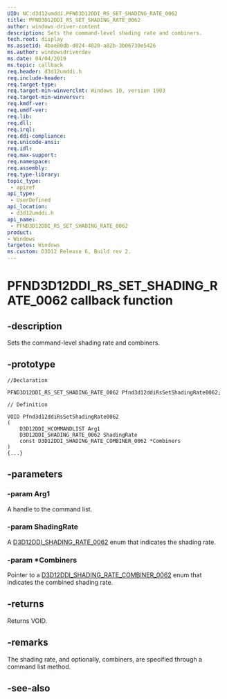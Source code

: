 ```yaml
---
UID: NC:d3d12umddi.PFND3D12DDI_RS_SET_SHADING_RATE_0062
title: PFND3D12DDI_RS_SET_SHADING_RATE_0062
author: windows-driver-content
description: Sets the command-level shading rate and combiners.
tech.root: display
ms.assetid: 4bae80db-d024-4820-a82b-3b06730e5426
ms.author: windowsdriverdev
ms.date: 04/04/2019
ms.topic: callback
req.header: d3d12umddi.h
req.include-header:
req.target-type:
req.target-min-winverclnt: Windows 10, version 1903
req.target-min-winversvr:
req.kmdf-ver:
req.umdf-ver:
req.lib:
req.dll:
req.irql: 
req.ddi-compliance:
req.unicode-ansi:
req.idl:
req.max-support:
req.namespace:
req.assembly:
req.type-library: 
topic_type: 
 - apiref
api_type: 
 - UserDefined
api_location: 
 - d3d12umddi.h
api_name: 
 - PFND3D12DDI_RS_SET_SHADING_RATE_0062
product:
- Windows
targetos: Windows
ms.custom: D3D12 Release 6, Build rev 2.
---
```


# PFND3D12DDI_RS_SET_SHADING_RATE_0062 callback function

## -description

Sets the command-level shading rate and combiners.

## -prototype

```
//Declaration

PFND3D12DDI_RS_SET_SHADING_RATE_0062 Pfnd3d12ddiRsSetShadingRate0062; 

// Definition

VOID Pfnd3d12ddiRsSetShadingRate0062 
(
	D3D12DDI_HCOMMANDLIST Arg1
	D3D12DDI_SHADING_RATE_0062 ShadingRate
	const D3D12DDI_SHADING_RATE_COMBINER_0062 *Combiners
)
{...}

```

## -parameters

### -param Arg1

A handle to the command list.

### -param ShadingRate

A [D3D12DDI_SHADING_RATE_0062](ne-d3d12umddi-d3d12ddi_shading_rate_0062.md) enum that indicates the shading rate.

### -param *Combiners

Pointer to a [D3D12DDI_SHADING_RATE_COMBINER_0062](ne-d3d12umddi-d3d12ddi_shading_rate_combiner_0062.md) enum that indicates the combined shading rate.

## -returns

Returns VOID.

## -remarks

The shading rate, and optionally, combiners, are specified through a command list method.

## -see-also